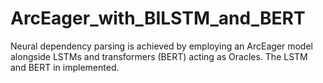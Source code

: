 # ArcEager_with_BILSTM_and_BERT
Neural dependency parsing is achieved by employing an ArcEager model alongside LSTMs and transformers (BERT) acting as Oracles. The LSTM and BERT in implemented.
